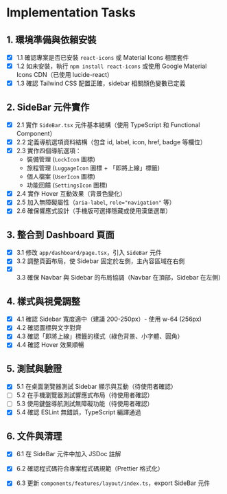 # Implementation Tasks

## 1. 環境準備與依賴安裝
- [x] 1.1 確認專案是否已安裝 `react-icons` 或 Material Icons 相關套件
- [x] 1.2 如未安裝，執行 `npm install react-icons` 或使用 Google Material Icons CDN（已使用 lucide-react）
- [x] 1.3 確認 Tailwind CSS 配置正確，sidebar 相關顏色變數已定義

## 2. SideBar 元件實作
- [x] 2.1 實作 `SideBar.tsx` 元件基本結構（使用 TypeScript 和 Functional Component）
- [x] 2.2 定義導航選項資料結構（包含 id, label, icon, href, badge 等欄位）
- [x] 2.3 實作四個導航選項：
  - 裝備管理 (`LockIcon` 圖標)
  - 旅程管理 (`LuggageIcon` 圖標 + 「即將上線」標籤)
  - 個人檔案 (`UserIcon` 圖標)
  - 功能回饋 (`SettingsIcon` 圖標)
- [x] 2.4 實作 Hover 互動效果（背景色變化）
- [x] 2.5 加入無障礙屬性（`aria-label`, `role="navigation"` 等）
- [x] 2.6 確保響應式設計（手機版可選擇隱藏或使用漢堡選單）

## 3. 整合到 Dashboard 頁面
- [x] 3.1 修改 `app/dashboard/page.tsx`，引入 `SideBar` 元件
- [x] 3.2 調整頁面布局，使 Sidebar 固定於左側，主內容區域在右側
- [x] 3.3 確保 Navbar 與 Sidebar 的布局協調（Navbar 在頂部，Sidebar 在左側）

## 4. 樣式與視覺調整
- [x] 4.1 確認 Sidebar 寬度適中（建議 200-250px）- 使用 w-64 (256px)
- [x] 4.2 確認圖標與文字對齊
- [x] 4.3 確認「即將上線」標籤的樣式（綠色背景、小字體、圓角）
- [x] 4.4 確認 Hover 效果順暢

## 5. 測試與驗證
- [x] 5.1 在桌面瀏覽器測試 Sidebar 顯示與互動（待使用者確認）
- [ ] 5.2 在手機瀏覽器測試響應式布局（待使用者確認）
- [ ] 5.3 使用鍵盤導航測試無障礙功能（待使用者確認）
- [x] 5.4 確認 ESLint 無錯誤，TypeScript 編譯通過

## 6. 文件與清理
- [x] 6.1 在 SideBar 元件中加入 JSDoc 註解
- [x] 6.2 確認程式碼符合專案程式碼規範（Prettier 格式化）
- [x] 6.3 更新 `components/features/layout/index.ts`，export SideBar 元件


